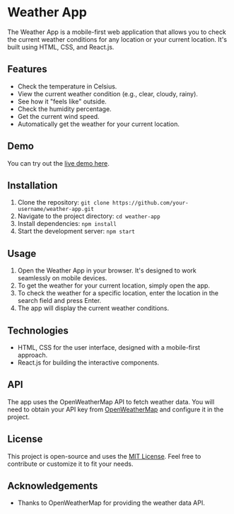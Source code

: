 # Weather App

The Weather App is a mobile-first web application that allows you to check the current weather conditions for any location or your current location. It's built using HTML, CSS, and React.js.

## Features

- Check the temperature in Celsius.
- View the current weather condition (e.g., clear, cloudy, rainy).
- See how it "feels like" outside.
- Check the humidity percentage.
- Get the current wind speed.
- Automatically get the weather for your current location.

## Demo

You can try out the [live demo here](https://weather-app-737e1.web.app/).

## Installation

1. Clone the repository: `git clone https://github.com/your-username/weather-app.git`
2. Navigate to the project directory: `cd weather-app`
3. Install dependencies: `npm install`
4. Start the development server: `npm start`

## Usage

1. Open the Weather App in your browser. It's designed to work seamlessly on mobile devices.
2. To get the weather for your current location, simply open the app.
3. To check the weather for a specific location, enter the location in the search field and press Enter.
4. The app will display the current weather conditions.

## Technologies

- HTML, CSS for the user interface, designed with a mobile-first approach.
- React.js for building the interactive components.

## API

The app uses the OpenWeatherMap API to fetch weather data. You will need to obtain your API key from [OpenWeatherMap](https://openweathermap.org/api) and configure it in the project.

## License

This project is open-source and uses the [MIT License](LICENSE). Feel free to contribute or customize it to fit your needs.

## Acknowledgements

- Thanks to OpenWeatherMap for providing the weather data API.
